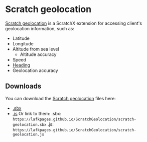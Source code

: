 # Scratch geolocation
[Scratch geolocation](.) is a ScratchX extension for accessing client's geolocation information, such as:
* Latitude
* Longitude
* Altitude from sea level
  * Altitude accuracy
* Speed
* [Heading](https://developer.mozilla.org/en-US/docs/Web/API/GeolocationCoordinates/heading)
* Geolocation accuracy

## Downloads
You can download the [Scratch geolocation](.) files here:
* [.sbx](./scratch-geolocation.sbx)
* [.js](./scratch-geolocation.js)
Or link to them:
.sbx: `https://lafkpages.github.io/ScratchGeolocation/scratch-geolocation.sbx`
.js: `https://lafkpages.github.io/ScratchGeolocation/scratch-geolocation.js`
